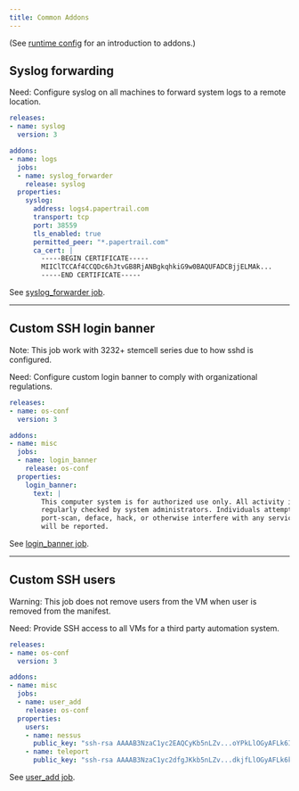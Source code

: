 ```yaml
---
title: Common Addons
---
```


(See [runtime config](runtime-config.md#addons) for an introduction to addons.)

## <a id='syslog'></a> Syslog forwarding

Need: Configure syslog on all machines to forward system logs to a remote location.

```yaml
releases:
- name: syslog
  version: 3

addons:
- name: logs
  jobs:
  - name: syslog_forwarder
    release: syslog
  properties:
    syslog:
      address: logs4.papertrail.com
      transport: tcp
      port: 38559
      tls_enabled: true
      permitted_peer: "*.papertrail.com"
      ca_cert: |
        -----BEGIN CERTIFICATE-----
        MIIClTCCAf4CCQDc6hJtvGB8RjANBgkqhkiG9w0BAQUFADCBjjELMAk...
        -----END CERTIFICATE-----
```

See [syslog_forwarder job](https://bosh.io/jobs/syslog_forwarder?source=github.com/cloudfoundry/syslog-release).

---
## <a id='login-banner'></a> Custom SSH login banner

<p class="note">Note: This job work with 3232+ stemcell series due to how sshd is configured.</p>

Need: Configure custom login banner to comply with organizational regulations.

```yaml
releases:
- name: os-conf
  version: 3

addons:
- name: misc
  jobs:
  - name: login_banner
    release: os-conf
  properties:
    login_banner:
      text: |
        This computer system is for authorized use only. All activity is logged and
        regularly checked by system administrators. Individuals attempting to connect to,
        port-scan, deface, hack, or otherwise interfere with any services on this system
        will be reported.
```

See [login_banner job](https://bosh.io/jobs/login_banner?source=github.com/cloudfoundry/os-conf-release).

---
## <a id='misc-users'></a> Custom SSH users

<p class="note">Warning: This job does not remove users from the VM when user is removed from the manifest.</p>

Need: Provide SSH access to all VMs for a third party automation system.

```yaml
releases:
- name: os-conf
  version: 3

addons:
- name: misc
  jobs:
  - name: user_add
    release: os-conf
  properties:
    users:
    - name: nessus
      public_key: "ssh-rsa AAAAB3NzaC1yc2EAQCyKb5nLZv...oYPkLlOGyAFLk6Id75Xr hostname"
    - name: teleport
      public_key: "ssh-rsa AAAAB3NzaC1yc2dfgJKkb5nLZv...dkjfLlOGyAFLk6kfbgYG hostname"
```

See [user_add job](https://bosh.io/jobs/user_add?source=github.com/cloudfoundry/os-conf-release).
